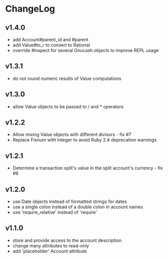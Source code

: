 # ChangeLog

## v1.4.0

- add Account#parent_id and #parent
- add Value#to_r to convert to Rational
- override #inspect for several Gnucash objects to improve REPL usage

## v1.3.1

- do not round numeric results of Value computations

## v1.3.0

- allow Value objects to be passed to / and * operators

## v1.2.2

- Allow mixing Value objects with different divisors - fix #7
- Replace Fixnum with Integer to avoid Ruby 2.4 deprecation warnings

## v1.2.1

- Determine a transaction split's value in the split account's currency - fix #6

## v1.2.0

- use Date objects instead of formatted strings for dates
- use a single colon instead of a double colon in account names
- use 'require_relative' instead of 'require'

## v1.1.0

- store and provide access to the account description
- change many attributes to read-only
- add 'placeholder' Account attribute
